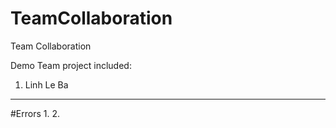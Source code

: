 # TeamCollaboration
Team Collaboration

Demo Team project included:
1. Linh Le Ba
----
#Errors
1.
2.

